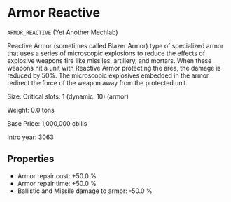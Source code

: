 # Armor Reactive

`ARMOR_REACTIVE` (Yet Another Mechlab)

Reactive Armor (sometimes called Blazer Armor) type of specialized armor that uses a series of microscopic explosions to reduce the effects of explosive weapons fire like missiles, artillery, and mortars. When these weapons hit a unit with Reactive Armor protecting the area, the damage is reduced by 50%. The microscopic explosives embedded in the armor redirect the force of the weapon away from the protected unit.

Size: Critical slots: 1 (dynamic: 10) (armor)

Weight: 0.0 tons

Base Price: 1,000,000 cbills

Intro year: 3063

## Properties
* Armor repair cost: +50.0 %
* Armor repair time: +50.0 %
* Ballistic and Missile damage to armor: -50.0 %

